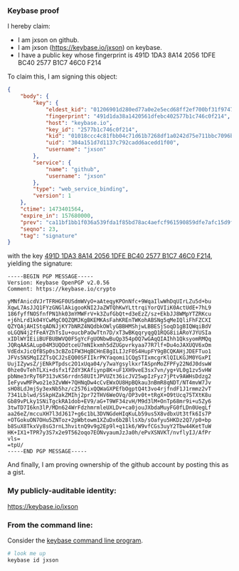 ### Keybase proof

I hereby claim:

  * I am jxson on github.
  * I am jxson (https://keybase.io/jxson) on keybase.
  * I have a public key whose fingerprint is 491D 1DA3 8A14 2056 1DFE  BC40 2577 B1C7 46C0 F214

To claim this, I am signing this object:

```json
{
    "body": {
        "key": {
            "eldest_kid": "01206901d280ed77a0e2e5ecd68ff2ef700bf31f9747a8172b6281312ddd0a31126f0a",
            "fingerprint": "491d1da38a1420561dfebc402577b1c746c0f214",
            "host": "keybase.io",
            "key_id": "2577b1c746c0f214",
            "kid": "01018ccc4c81fbb04c71d61b7268df1a0242d75e711bbc7096bfc0ba03a65321da090a",
            "uid": "304a151d7d1137c792cadd6acedd1f00",
            "username": "jxson"
        },
        "service": {
            "name": "github",
            "username": "jxson"
        },
        "type": "web_service_binding",
        "version": 1
    },
    "ctime": 1473401564,
    "expire_in": 157680000,
    "prev": "ca11bf1bb1f036a539fda1f85bd78ac4aefcf961590859dfe7afc15d9f78f61b",
    "seqno": 23,
    "tag": "signature"
}
```

with the key [491D 1DA3 8A14 2056 1DFE  BC40 2577 B1C7 46C0 F214](https://keybase.io/jxson), yielding the signature:

```
-----BEGIN PGP MESSAGE-----
Version: Keybase OpenPGP v2.0.56
Comment: https://keybase.io/crypto

yMNfAnicdVJrTFRHGF0USdmWVyO+aAteqyKPOnNfc+9WqaIlwWhDqUIrLZu5d+bu
XqwL7AsJJQ1FYzGNGlAkigooKNI2JaZWTQhKwYLttrqiYorQVIiK0ActUdE+7hL9
186fyffNOSfnfPN1hk03mYMWFrV+k3ZufGbQt+d3eEzZ/sz+EkbJJ8WMpYTZRKcu
+j6hLrd1k04YCwMgC0QZQMJKgBKEMKAsFahKREnTWKohABSNg5qMeIQliFhFZCXI
QZYQAjAHIStqADNJjKY7bNRZ4NQdbkOWlyGBBHMShjwLBBESjSoqD1gBIQWqiBdV
oLGQN4j2fFeAYZhTsIu+oucbPaOwTtn7D/xT3wBKqqryqgQ1RQG8iiARoYJYUSIa
xIDlWYIEiiBUFBUBWVQ0FSgYcFgUONbwBuQp354pOQ7wGAqQIAIhh1QksyomRMQq
JQRqAASALup04M3UQOdtceU7mNIkxmh5dZUGpvrkyaa77R7lf+Du4oJAXUQV6xOm
VdEdxJicQfBSp0s3cBZoIFW3HqBCHnE8gILIJzF0S4HupFY9gBCQKAHjJDEFTuo1
JFVs5NSMqIZZTsQCJ2sEQ00SFIIkrPKYaqomi1CQgSTIxmcgrKlQILKGJM0YGxPI
UujIZywsZ/jENkPTpdsc2O1xUqa04/y7waYgsylkxrTASpnMoZFPFy22NdJ0dswW
0hze0vTehTLXi+dsfx1fZdY3KAfiynp8K+uF1XH9veE3sx7vn/yg+VL0g1zv5vHW
pbNme3rRyT6P313vKS6rrdn58UItJPVUZt36icJV25wpIzFyz7jPtv9AWHsDdzg2
IeFyvwMFPwo21e3ZvWW+7QHNqDw4cCvEWxOU8HpBQkau3nBmR8qNDT/NT4mvW7Jv
sHO8LdJmjSy3exNb5hz/c2576ixQQWaGXPEfbOgptQ4t3vo4rjfndF1J1rmmz2vT
7341Lblwd/SSkpHZakZMIhj2pr72THV6WeOVq/OP3v0t+tRgX+O9tUcq75TXtK8u
Gb89vPLky1SNiTgckRA1dob+EV9/aG+T9WF34zvH/M9d3lM+OnTp68mr9i+u5Zy6
3twTD7I6kn3lP/MDn624WrFdzhmrmleUXLDv+ca0jouJXbdaMuyFG0fLDn0UegLf
aa26eZ/mccuXH7l3dJ617+g6c1bL3DVNGdeHIqKuLb59us5X8vdbxUt3tfk6Is7P
+OTGokuON7OHu5ZNToz+2pWbtowm1XZuDx6b2BllsXb/sOafyu5HKDz2Q7/p0+bp
b8SuX8TkxVy8sG3rnL3hvitnQ9v9g2Ep9l+q11k6/W9vfCGs3uyY2Tbw44KetTuW
HK+IX1+TPR7y3S7x2e9T562oqo7EONvyaumJzJa0h/ePvXSNVKT/nvflyIJ/AfPr
vls=
=tpU/
-----END PGP MESSAGE-----

```

And finally, I am proving ownership of the github account by posting this as a gist.

### My publicly-auditable identity:

https://keybase.io/jxson

### From the command line:

Consider the [keybase command line program](https://keybase.io/download).

```bash
# look me up
keybase id jxson
```
